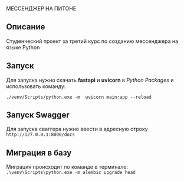 МЕССЕНДЖЕР НА ПИТОНЕ


## Описание
Студенческий проект за третий курс по созданию мессенджера на языке Python
## Запуск
Для запуска нужно скачать **fastapi** и **uvicorn** в _Python Packages_ и использовать команду:

 `./venv/Scripts/python.exe -m  uvicorn main:app --reload`
 ## Запуск Swagger
 Для запуска сваггера нужно ввести в адресную строку
 `http://127.0.0.1:8000/docs`
 ## Миграция в базу
 Миграция происходит по команде в терминале:
`.\venv\Scripts\python.exe -m alembic upgrade head`
